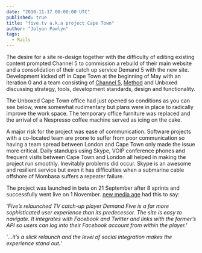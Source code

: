 ```yaml
---
date: "2010-11-17 00:00:00 UTC"
published: true
title: "five.tv a.k.a project Cape Town"
author: "Jolyon Pawlyn"
tags:
  - Rails
---
```


<p>The desire for a site re-design together with the difficulty of editing existing content prompted Channel 5 to commission a rebuild of their main website and a consolidation of their catch up service Demand 5 with the new site. Development kicked off in Cape Town at the beginning of May with an iteration 0 and a team consisting of <a href="http://www.five.tv/">Channel 5</a>, <a href="http://method.com/">Method</a> and Unboxed discussing strategy, tools, development standards, design and functionality.</p>
<p>The Unboxed Cape Town office had just opened so conditions as you can see below, were somewhat rudimentary but plans were in place to radically improve the work space. The temporary office furniture was replaced and the arrival of a Nespresso coffee machine served as icing on the cake.</p>
<p>A major risk for the project was ease of communication. Software projects with a co-located team are prone to suffer from poor communication so having a team spread between London and Cape Town only made the issue more critical. Daily standups using Skype, VOIP conference phones and frequent visits between Cape Town and London all helped in making the project run smoothly. Inevitably problems did occur. Skype is an awesome and resilient service but even it has difficulties when a submarine cable offshore of Mombasa suffers a repeater failure.</p>
<p>The project was launched in beta on 21 September after 8 sprints and successfully went live on 1 November. <a href="http://www.nma.co.uk/home/site-inspection/demand-five/3020378.article">new media age</a> had this to say:</p>
<p style="text-align: left;">'<em>Five&rsquo;s relaunched TV catch-up player Demand Five is a far more sophisticated user experience than its predecessor. The site is easy to navigate. It integrates with Facebook and Twitter and links with the former&rsquo;s API so users can log into their Facebook account from within the player.</em>'</p>
<p style="text-align: left;">'<em>...it&rsquo;s a slick relaunch and the level of social integration makes the experience stand out.</em>'</p>
